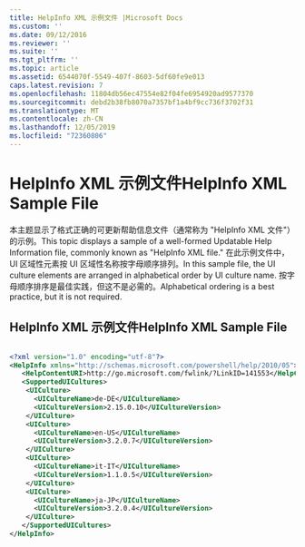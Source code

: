 ```yaml
---
title: HelpInfo XML 示例文件 |Microsoft Docs
ms.custom: ''
ms.date: 09/12/2016
ms.reviewer: ''
ms.suite: ''
ms.tgt_pltfrm: ''
ms.topic: article
ms.assetid: 6544070f-5549-407f-8603-5df60fe9e013
caps.latest.revision: 7
ms.openlocfilehash: 11804db56ec47554e82f04fe6954920ad9577370
ms.sourcegitcommit: debd2b38fb8070a7357bf1a4bf9cc736f3702f31
ms.translationtype: MT
ms.contentlocale: zh-CN
ms.lasthandoff: 12/05/2019
ms.locfileid: "72360806"
---
```

# <a name="helpinfo-xml-sample-file"></a><span data-ttu-id="db17a-102">HelpInfo XML 示例文件</span><span class="sxs-lookup"><span data-stu-id="db17a-102">HelpInfo XML Sample File</span></span>

<span data-ttu-id="db17a-103">本主题显示了格式正确的可更新帮助信息文件（通常称为 "HelpInfo XML 文件"）的示例。</span><span class="sxs-lookup"><span data-stu-id="db17a-103">This topic displays a sample of a well-formed Updatable Help Information file, commonly known as "HelpInfo XML file."</span></span> <span data-ttu-id="db17a-104">在此示例文件中，UI 区域性元素按 UI 区域性名称按字母顺序排列。</span><span class="sxs-lookup"><span data-stu-id="db17a-104">In this sample file, the UI culture elements are arranged in alphabetical order by UI culture name.</span></span> <span data-ttu-id="db17a-105">按字母顺序排序是最佳实践，但这不是必需的。</span><span class="sxs-lookup"><span data-stu-id="db17a-105">Alphabetical ordering is a best practice, but it is not required.</span></span>

## <a name="helpinfo-xml-sample-file"></a><span data-ttu-id="db17a-106">HelpInfo XML 示例文件</span><span class="sxs-lookup"><span data-stu-id="db17a-106">HelpInfo XML Sample File</span></span>

```xml

<?xml version="1.0" encoding="utf-8"?>
<HelpInfo xmlns="http://schemas.microsoft.com/powershell/help/2010/05">
   <HelpContentURI>http://go.microsoft.com/fwlink/?LinkID=141553</HelpContentURI>
   <SupportedUICultures>
    <UICulture>
      <UICultureName>de-DE</UICultureName>
      <UICultureVersion>2.15.0.10</UICultureVersion>
    </UICulture>
    <UICulture>
      <UICultureName>en-US</UICultureName>
      <UICultureVersion>3.2.0.7</UICultureVersion>
    </UICulture>
    <UICulture>
      <UICultureName>it-IT</UICultureName>
      <UICultureVersion>1.1.0.5</UICultureVersion>
    </UICulture>
    <UICulture>
      <UICultureName>ja-JP</UICultureName>
      <UICultureVersion>3.2.0.4</UICultureVersion>
    </UICulture>
   </SupportedUICultures>
</HelpInfo>

```